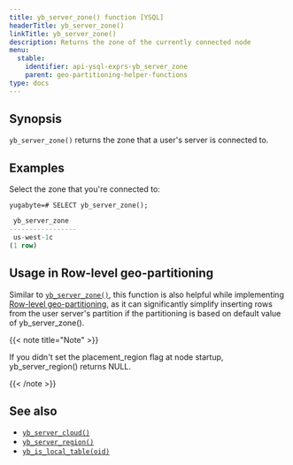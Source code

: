 ```yaml
---
title: yb_server_zone() function [YSQL]
headerTitle: yb_server_zone()
linkTitle: yb_server_zone()
description: Returns the zone of the currently connected node
menu:
  stable:
    identifier: api-ysql-exprs-yb_server_zone
    parent: geo-partitioning-helper-functions
type: docs
---
```


## Synopsis

`yb_server_zone()` returns the zone that a user's server is connected to.

## Examples

Select the zone that you're connected to:

```plpgsql
yugabyte=# SELECT yb_server_zone();
```

```output.sql
 yb_server_zone
-----------------
 us-west-1c
(1 row)
```

## Usage in Row-level geo-partitioning

Similar to [`yb_server_zone()`](../func_yb_server_region), this function is also helpful while implementing [Row-level geo-partitioning](../../../../../explore/multi-region-deployments/row-level-geo-partitioning/), as it can significantly simplify inserting rows from the user server's partition if the partitioning is based on default value of yb_server_zone().

{{< note title="Note" >}}

If you didn't set the placement_region flag at node startup, yb_server_region() returns NULL.

{{< /note >}}

## See also

- [`yb_server_cloud()`](../func_yb_server_cloud)
- [`yb_server_region()`](../func_yb_server_region)
- [`yb_is_local_table(oid)`](../func_yb_is_local_table)
